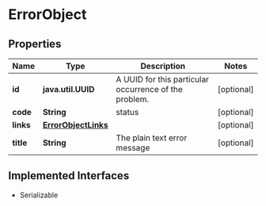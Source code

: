 

# ErrorObject


## Properties

Name | Type | Description | Notes
------------ | ------------- | ------------- | -------------
**id** | **java.util.UUID** | A UUID for this particular occurrence of the problem. |  [optional]
**code** | **String** | status |  [optional]
**links** | [**ErrorObjectLinks**](ErrorObjectLinks.md) |  |  [optional]
**title** | **String** | The plain text error message |  [optional]


## Implemented Interfaces

* Serializable


